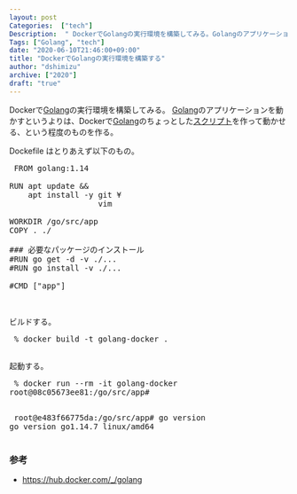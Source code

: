 ```yaml
---
layout: post
Categories:  ["tech"]
Description:  " DockerでGolangの実行環境を構築してみる。Golangのアプリケーションを動かすというよりは、DockerでGolangのちょっとしたスクリプトを作って動かせる、という程度のものを作る。 "
Tags: ["Golang", "tech"]
date: "2020-06-10T21:46:00+09:00"
title: "DockerでGolangの実行環境を構築する"
author: "dshimizu"
archive: ["2020"]
draft: "true"
---
```


<body>
<p>Dockerで<a class="keyword" href="http://d.hatena.ne.jp/keyword/Golang">Golang</a>の実行環境を構築してみる。
<a class="keyword" href="http://d.hatena.ne.jp/keyword/Golang">Golang</a>のアプリケーションを動かすというよりは、Dockerで<a class="keyword" href="http://d.hatena.ne.jp/keyword/Golang">Golang</a>のちょっとした<a class="keyword" href="http://d.hatena.ne.jp/keyword/%A5%B9%A5%AF%A5%EA%A5%D7%A5%C8">スクリプト</a>を作って動かせる、という程度のものを作る。</p>
</body>

<!-- more -->

<body>
<p>Dockefile はとりあえず以下のもの。</p>

<pre class="terminal"> FROM golang:1.14

RUN apt update &amp;&amp;
    apt install -y git ¥
                   vim

WORKDIR /go/src/app
COPY . ./

### 必要なパッケージのインストール
#RUN go get -d -v ./...
#RUN go install -v ./...

#CMD ["app"]

 </pre>


<p>ビルドする。</p>

<pre class="terminal"> % docker build -t golang-docker .
 </pre>


<p>起動する。</p>

<pre class="terminal"> % docker run --rm -it golang-docker
root@08c05673ee81:/go/src/app#
 </pre>




<pre class="terminal"> root@e483f66775da:/go/src/app# go version
go version go1.14.7 linux/amd64
 </pre>




<h3>参考</h3>




<ul>
    <li><a target="_brank" rel="noopener noreferrer" href="https://hub.docker.com/_/golang">https://hub.docker.com/_/golang</a></li>
</ul>

</body>
